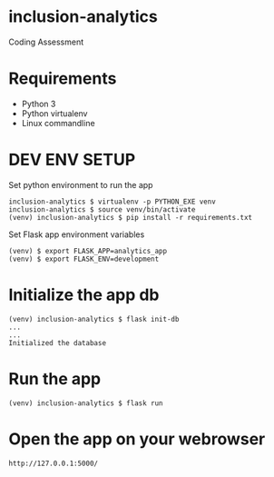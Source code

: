 # inclusion-analytics
Coding Assessment

# Requirements
- Python 3
- Python virtualenv
- Linux commandline

# DEV ENV SETUP
Set python environment to run the app

```
inclusion-analytics $ virtualenv -p PYTHON_EXE venv
inclusion-analytics $ source venv/bin/activate
(venv) inclusion-analytics $ pip install -r requirements.txt
```

Set Flask app environment variables

```
(venv) $ export FLASK_APP=analytics_app
(venv) $ export FLASK_ENV=development
```

# Initialize the app db

```
(venv) inclusion-analytics $ flask init-db
...
...
Initialized the database
```

# Run the app

```
(venv) inclusion-analytics $ flask run
```

# Open the app on your webrowser

```
http://127.0.0.1:5000/
```